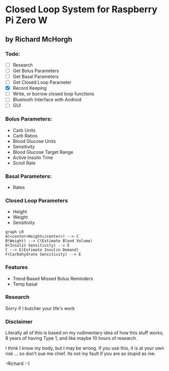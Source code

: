 
# Closed Loop System for Raspberry Pi Zero W
## by Richard McHorgh
  
### Todo:
- [ ] Research
- [ ] Get Bolus Parameters
- [ ] Get Basal Parameters
- [ ] Get Closed Loop Parameter
- [x] Record Keeping
- [ ] Write, or borrow closed loop functions
- [ ] Bluetooth Interface with Android
- [ ] GUI

### Bolus Parameters:
- Carb Units
- Carb Ratios
- Blood Glucose Units
- Sensitivity
- Blood Glucose Target Range
- Active Insulin Time  
- Scroll Rate

### Basal Parameters:
- Rates

### Closed Loop Parameters
- Height
- Weight
- Sensitivity

```mermaid
graph LR
A(<center>Height</center>) --> C
B(Weight) --> C(Estimate Blood Volume)
D(Insulin Sensitivity) --> E
C --> E(Estimate Insulin Demand)
F(Carbohydrate Sensitivity) --> E
```

### Features
- Trend Based Missed Bolus Reminders 
- Temp basal

### Research
Sorry if I butcher your life's work 

### Disclaimer
Literally all of this is based on my rudimentary idea of how this stuff works, 8 years of having Type 1, and like maybe 10 hours of research.

I think I know my body, but I may be wrong. If you use this, it is at your own risk ... so don't sue me chief. Its not my fault if you are as stupid as me. 
			
-Richard :-)